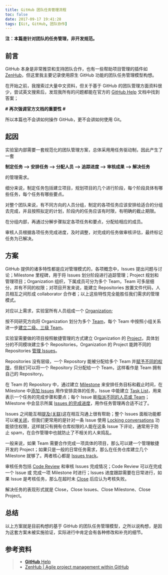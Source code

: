 ```yaml
---
title: GitHub 团队任务管理流程
toc: false
date: 2017-09-17 19:41:28
tags: [Git, GitHub, 团队协作]
---
```


**注：本篇是针对团队的任务管理，非开发规范。**

## 前言

GitHub 本身是非常推崇和支持团队合作，也有一些帮助项目管理的插件如 [ZenHub](https://www.zenhub.com/)，但这里我主要记录使用原生 GitHub 功能的团队任务管理模型构想。

在开始之前，我搜索过大量中文资料，但关于基于 GitHub 的团队管理方面资料很少，尝试英文搜索后，发现我所有的问题都能在官方的 [GitHub Help](https://help.github.com/categories/managing-your-work-on-github/) 文档中找到答案；

**# 再次强调官方文档的重要性 #**

所以本篇也不会讲如何操作 GitHub，更不会讲如何使用 Git。

## 起因

实验室内部需要一套规范化的团队管理方案，总体采用用任务驱动制，因此产生了一套

**制定任务 --> 安排任务 --> 分配人员 --> 追踪进度 --> 审核成果 --> 解决任务**

的管理需求。

细分来说，制定任务包括建立项目，规划项目的几个进行阶段，每个阶段具体有哪些任务，每个任务有哪些要点。

对整个团队来说，有不同方向的人员分组，制定的各项任务应该安排给适合的分组去完成，并且按照拟定的计划，阶段内的任务应该有时限，有明确的截止期限。

在分组内部，再通过分解步骤拟定各项任务和要点，分配给相应的成员。

审核人员根据各项任务完成进度，及时调整，对完成的任务做审核评估，最终标记任务为已解决。

## 方案

GitHub 提供的诸多特性都是应对管理模式的，各项概念中，Issues 提出问题与讨论；Milestone 里程碑，用于将 Issues 划分阶段进行追踪管理；Project 规划和管理项目；Organization 组织，下属成员可分为多个 Team，Team 可多层细分，并有不同的权限；对项目开发来说，能建立 Repositories 放置文件代码，人员相互之间形成 collaborator 合作者；以上这些特性完全能胜任我们需求的管理模式。

对应以上需求，实验室所有人员组成一个 [Organization](https://help.github.com/articles/about-organizations/);

按不同研究方向将 Organization 划分为多个 [Team](https://help.github.com/articles/about-teams/)，每个 Team 中按照小组关系进一步[建立二级、三级 Team](https://help.github.com/articles/requesting-to-add-a-child-team/)。

实验室需要做的项目按照敏捷管理的方式建立 Organization 的 [Project](https://help.github.com/articles/tracking-the-progress-of-your-work-with-project-boards/)，具体划分的不同模块建立多个 Repositories，Organization 的 Project 能跨不同的 Repositories [管理 Issues](https://help.github.com/articles/adding-issues-and-pull-requests-to-a-project-board/)。

Repositories 没有层级，一个 Repository 能被分配给多个 Team 并[赋予不同的权限](https://help.github.com/articles/managing-team-access-to-an-organization-repository/)，但我们可以将一个 Repository 只分配给一个 Team，这样看作是 Team 拥有自己的 Repository。

在 Team 的 Repository 中，通过建立 [Milestone](https://help.github.com/articles/about-milestones/) 来安排任务目标和截止时间，在 Milestone 中[添加 Issues](https://help.github.com/articles/associating-milestones-with-issues-and-pull-requests/) 用作安排具体的任务，Issue 中能建立 [Task List](https://help.github.com/articles/about-task-lists/)，用来表示一个任务的完成步骤和要点；每个 Issue 能[指派不同的人员或 Team](https://help.github.com/articles/assigning-issues-and-pull-requests-to-other-github-users/)；Milestone 中会显示所属 [Issues 的完成进度](https://help.github.com/articles/viewing-your-milestone-s-progress/)，用作任务管理再合适不过了。

Issues 之间能互相[提及(关联)](https://help.github.com/articles/autolinked-references-and-urls/)这在相互沟通上很有帮助；整个 Issues 面板功能都可以被[关闭](https://help.github.com/articles/disabling-issues/)，但我们更常用的是针对一条 Issue 使用 [Locking conversations](https://help.github.com/articles/locking-conversations/) 功能锁住权限，这样就只有拥有仓库权限的人能在这条 Issue 下评论，通常用于防止 spam，在合作管理中也就防止了不相关的人来捣乱。

一般来说，如果 Team 需要合作完成一项具体的项目，那么可以建一个管理敏捷开发的 Project；如果只是一般的日常任务需求，那么在任务仓库建立几个 Milestone 就够了。两者核心都是 [Issues track](https://help.github.com/articles/about-issues/)。

审核任务包括 [Code Review][1] 和审核 Issues 完成情况；Code Review 可以在完成一个 Issue 或 完成一项 Milestone 时进行；Issues 进度跟踪需要在日常进行，如果 Issue 是考核任务，那么在超时未 [Close](https://help.github.com/articles/closing-issues-using-keywords/) 后应认为考核失败。

解决任务的表现形式就是 Close，Close Issues、Close Milestone、Close Project。

## 总结

以上方案就是目前构想的基于 GitHub 的团队任务管理模型，之所以说构想，是因为这套方案未被实施验证，实际进行中肯定会有各种修改和补充的细节。



## 参考资料
> - [**GitHub** Help](https://help.github.com/)
> - [ZenHub | Agile project management within GitHub](https://www.zenhub.com/)

[1]: https://help.github.com/articles/about-pull-request-reviews/
